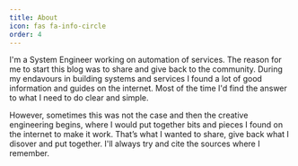 ```yaml
---
title: About
icon: fas fa-info-circle
order: 4
---
```


I'm a System Engineer working on automation of services. The reason for me to start this blog was to share and give back to the community. During my endavours in building systems and services I found a lot of good information and guides on the internet. Most of the time I'd find the answer to what I need to do clear and simple.

However, sometimes this was not the case and then the creative engineering begins, where I would put together bits and pieces I found on the internet  to make it work. That’s what I wanted to share, give back what I disover and put together. I'll always try and cite the sources where I remember.
